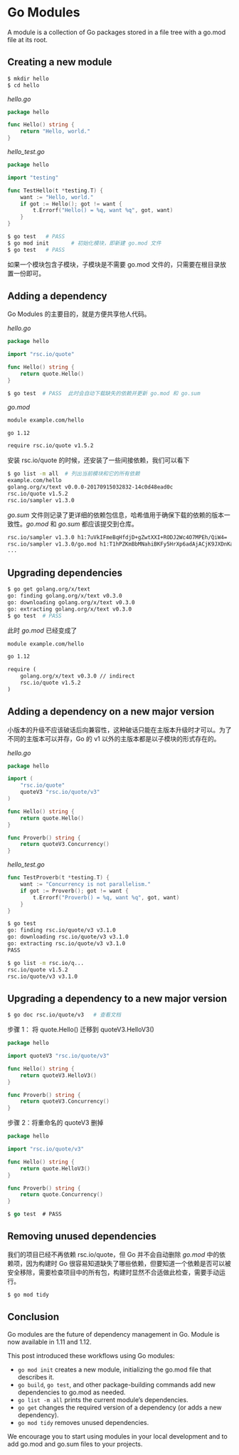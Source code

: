 # Go Modules


A module is a collection of Go packages stored in a file tree with a go.mod file at its root.


## Creating a new module

```bash
$ mkdir hello
$ cd hello
```

_hello.go_

```go
package hello

func Hello() string {
    return "Hello, world."
}
```

*hello_test.go*

```go
package hello

import "testing"

func TestHello(t *testing.T) {
    want := "Hello, world."
    if got := Hello(); got != want {
        t.Errorf("Hello() = %q, want %q", got, want)
    }
}
```

```bash
$ go test   # PASS
$ go mod init       # 初始化模块，即新建 go.mod 文件
$ go test   # PASS
```

如果一个模块包含子模块，子模块是不需要 go.mod 文件的，只需要在根目录放置一份即可。


## Adding a dependency

Go Modules 的主要目的，就是方便共享他人代码。

_hello.go_

```go
package hello

import "rsc.io/quote"

func Hello() string {
    return quote.Hello()
}
```

```bash
$ go test  # PASS  此时会自动下载缺失的依赖并更新 go.mod 和 go.sum
```

_go.mod_

```txt
module example.com/hello

go 1.12

require rsc.io/quote v1.5.2
```

安装 rsc.io/quote 的时候，还安装了一些间接依赖，我们可以看下

```bash
$ go list -m all  # 列出当前模块和它的所有依赖
example.com/hello
golang.org/x/text v0.0.0-20170915032832-14c0d48ead0c
rsc.io/quote v1.5.2
rsc.io/sampler v1.3.0
```

_go.sum_ 文件则记录了更详细的依赖包信息，哈希值用于确保下载的依赖的版本一致性。_go.mod_ 和 _go.sum_ 都应该提交到仓库。

```txt
rsc.io/sampler v1.3.0 h1:7uVkIFmeBqHfdjD+gZwtXXI+RODJ2Wc4O7MPEh/QiW4=
rsc.io/sampler v1.3.0/go.mod h1:T1hPZKmBbMNahiBKFy5HrXp6adAjACjK9JXDnKaTXpA=
...
```


## Upgrading dependencies

```bash
$ go get golang.org/x/text
go: finding golang.org/x/text v0.3.0
go: downloading golang.org/x/text v0.3.0
go: extracting golang.org/x/text v0.3.0
$ go test  # PASS
```

此时 _go.mod_ 已经变成了

```txt
module example.com/hello

go 1.12

require (
    golang.org/x/text v0.3.0 // indirect
    rsc.io/quote v1.5.2
)
```


## Adding a dependency on a new major version

小版本的升级不应该破话后向兼容性，这种破话只能在主版本升级时才可以。为了不同的主版本可以并存，Go 的 v1 以外的主版本都是以子模块的形式存在的。

_hello.go_

```go
package hello

import (
    "rsc.io/quote"
    quoteV3 "rsc.io/quote/v3"
)

func Hello() string {
    return quote.Hello()
}

func Proverb() string {
    return quoteV3.Concurrency()
}
```

*hello_test.go*

```go
func TestProverb(t *testing.T) {
    want := "Concurrency is not parallelism."
    if got := Proverb(); got != want {
        t.Errorf("Proverb() = %q, want %q", got, want)
    }
}
```

```bash
$ go test
go: finding rsc.io/quote/v3 v3.1.0
go: downloading rsc.io/quote/v3 v3.1.0
go: extracting rsc.io/quote/v3 v3.1.0
PASS
```

```bash
$ go list -m rsc.io/q...
rsc.io/quote v1.5.2
rsc.io/quote/v3 v3.1.0
```


## Upgrading a dependency to a new major version

```bash
$ go doc rsc.io/quote/v3   # 查看文档
```

步骤 1： 将 quote.Hello() 迁移到 quoteV3.HelloV3()

```go
package hello

import quoteV3 "rsc.io/quote/v3"

func Hello() string {
    return quoteV3.HelloV3()
}

func Proverb() string {
    return quoteV3.Concurrency()
}
```

步骤 2：将重命名的 quoteV3 删掉

```go
package hello

import "rsc.io/quote/v3"

func Hello() string {
    return quote.HelloV3()
}

func Proverb() string {
    return quote.Concurrency()
}
```

```go
$ go test  # PASS
```


## Removing unused dependencies

我们的项目已经不再依赖 rsc.io/quote，但 Go 并不会自动删除 _go.mod_ 中的依赖项，因为构建时 Go 很容易知道缺失了哪些依赖，但要知道一个依赖是否可以被安全移除，需要检查项目中的所有包，构建时显然不合适做此检查，需要手动运行。

```bash
$ go mod tidy
```

## Conclusion

Go modules are the future of dependency management in Go. Module is now available in 1.11 and 1.12.

This post introduced these workflows using Go modules:

* `go mod init` creates a new module, initializing the go.mod file that describes it.
* `go build`, `go test`, and other package-building commands add new dependencies to go.mod as needed.
* `go list -m all` prints the current module’s dependencies.
* `go get` changes the required version of a dependency (or adds a new dependency).
* `go mod tidy` removes unused dependencies.

We encourage you to start using modules in your local development and to add go.mod and go.sum files to your projects.




